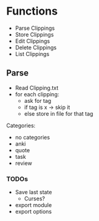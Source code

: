 # Functions
- Parse Clippings
- Store Clippings
- Edit Clippings
- Delete Clippings
- List Clippings

## Parse 
- Read Clipping.txt
- for each clipping:
  - ask for tag
  - if tag is x -> skip it
  - else store in file for that tag

Categories:
  - no categories
  - anki
  - quote
  - task
  - review

  ### TODOs
  - Save last state
    - Curses?
  - export module
  - export options